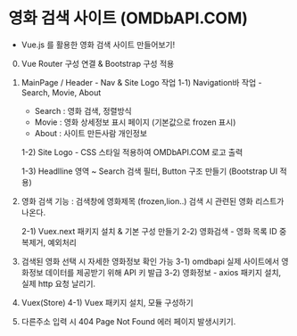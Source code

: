 # 영화 검색 사이트 (OMDbAPI.COM)

- Vue.js 를 활용한 영화 검색 사이트 만들어보기!

0) Vue Router 구성 연결 & Bootstrap 구성 적용

1) MainPage / Header - Nav & Site Logo 작업
   1-1) Navigation바 작업 - Search, Movie, About
      - Search : 영화 검색, 정렬방식
      - Movie  : 영화 상세정보 표시 페이지 (기본값으로 frozen 표시)
      - About  : 사이트 만든사람 개인정보

   1-2) Site Logo - CSS 스타일 적용하여 OMDbAPI.COM 로고 출력

   1-3) Headlline 영역 ~ Search 검색 필터, Button 구조 만들기 (Bootstrap UI 적용)

2) 영화 검색 기능 
  : 검색창에 영화제목 (frozen,lion..) 검색 시 관련된 영화 리스트가 나온다.

   2-1) Vuex.next 패키지 설치 & 기본 구성 만들기
   2-2) 영화검색 - 영화 목록 ID 중복제거, 예외처리

3) 검색된 영화 선택 시 자세한 영화정보 확인 가능
   3-1) omdbapi 실제 사이트에서 영화정보 데이터를 제공받기 위해 API 키 발급
   3-2) 영화정보 - axios 패키지 설치, 실제 http 요청 날리기.

4) Vuex(Store)
  4-1) Vuex 패키지 설치, 모듈 구성하기

5) 다른주소 입력 시 404 Page Not Found 에러 페이지 발생시키기.